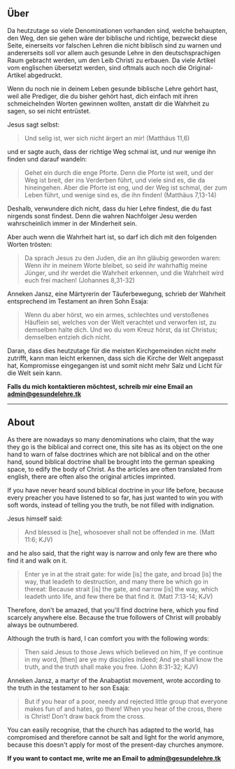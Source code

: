 <!--t Über | About t-->
<!--d Warum diese Seite   Empfehlung Reihenfolge beim Anschauen der Seite d-->

Über
---
Da heutzutage so viele Denominationen vorhanden sind, welche behaupten, den Weg, den sie gehen wäre der biblische und richtige, bezweckt diese Seite, einerseits vor falschen Lehren die nicht biblisch sind zu warnen und andererseits soll vor allem auch gesunde Lehre in den deutschsprachigen Raum gebracht werden, um den Leib Christi zu erbauen. Da viele Artikel vom englischen übersetzt werden, sind oftmals auch noch die Original-Artikel abgedruckt.

Wenn du noch nie in deinem Leben gesunde biblische Lehre gehört hast, weil alle Prediger, die du bisher gehört hast, dich einfach mit ihren schmeichelnden Worten gewinnen wollten, anstatt dir die Wahrheit zu sagen, so sei nicht entrüstet.

Jesus sagt selbst:
> Und selig ist, wer sich nicht ärgert an mir! (Matthäus 11,6)

und er sagte auch, dass der richtige Weg schmal ist, und nur wenige ihn finden und darauf wandeln:
> Gehet ein durch die enge Pforte. Denn die Pforte ist weit, und der Weg ist breit, der ins Verderben führt, und viele sind es, die da hineingehen. Aber die Pforte ist eng, und der Weg ist schmal, der zum Leben führt, und wenige sind es, die ihn finden! (Matthäus 7,13-14)

Deshalb, verwundere dich nicht, dass du hier Lehre findest, die du fast nirgends sonst findest. Denn die wahren Nachfolger Jesu werden wahrscheinlich immer in der Minderheit sein.

Aber auch wenn die Wahrheit hart ist, so darf ich dich mit den folgenden Worten trösten:
> Da sprach Jesus zu den Juden, die an ihn gläubig geworden waren: Wenn ihr in meinem Worte bleibet, so seid ihr wahrhaftig meine Jünger, und ihr werdet die Wahrheit erkennen, und die Wahrheit wird euch frei machen! (Johannes 8,31-32)

Anneken Jansz, eine Märtyrerin der Täuferbewegung, schrieb der Wahrheit entsprechend im Testament an ihren Sohn Esaja:
> Wenn du aber hörst, wo ein armes, schlechtes und verstoßenes Häuflein sei, welches von der Welt verachtet und verworfen ist, zu demselben halte dich. Und wo du vom Kreuz hörst, da ist Christus; demselben entzieh dich nicht.

Daran, dass dies heutzutage für die meisten Kirchgemeinden nicht mehr zutrifft, kann man leicht erkennen, dass sich die Kirche der Welt angepasst hat, Kompromisse eingegangen ist und somit nicht mehr Salz und Licht für die Welt sein kann.

**Falls du mich kontaktieren möchtest, schreib mir eine Email an [admin@gesundelehre.tk](mailto:admin@gesundelehre.tk?subject=Nachricht%20von%20gesundelehre.tk)**
- - -

About
---

As there are nowadays so many denominations who claim, that the way they go is the biblical and correct one, this site has as its object on the one hand to warn of false doctrines which are not biblical and on the other hand, sound biblical doctrine shall be brought into the german speaking space, to edify the body of Christ. 
As the articles are often translated from english, there are often also the original articles imprinted.

If you have never heard sound biblical doctrine in your life before, because every preacher you have listened to so far, has just wanted to win you with soft words, instead of telling you the truth, be not filled with indignation.

Jesus himself said:
> And blessed is [he], whosoever shall not be offended in me. (Matt 11:6; KJV)

and he also said, that the right way is narrow and only few are there who find it and walk on it.
> Enter ye in at the strait gate: for wide [is] the gate, and broad [is] the way, that leadeth to destruction, and many there be which go in thereat: Because strait [is] the gate, and narrow [is] the way, which leadeth unto life, and few there be that find it.  (Matt 7:13-14; KJV)

Therefore, don't be amazed, that you'll find doctrine here, which you find scarcely anywhere else. Because the true followers of Christ will probably always be outnumbered.

Although the truth is hard, I can comfort you with the following words:
> Then said Jesus to those Jews which believed on him, If ye continue in my word, [then] are ye my disciples indeed; And ye shall know the truth, and the truth shall make you free.  (John 8:31-32; KJV)


Anneken Jansz, a martyr of the Anabaptist movement, wrote according to the truth in the testament to her son Esaja:
> But if you hear of a poor, needy and rejected little group that everyone makes fun of and hates, go there! When you hear of the cross, there is Christ! Don't draw back from the cross.

You can easily recognise, that the church has adapted to the world, has compromised and therefore cannot be salt and light for the world anymore, because this doesn't apply for most of the present-day churches anymore.

**If you want to contact me, write me an Email to [admin@gesundelehre.tk](mailto:admin@gesundelehre.tk?subject=Message%20from%20gesundelehre.tk)**